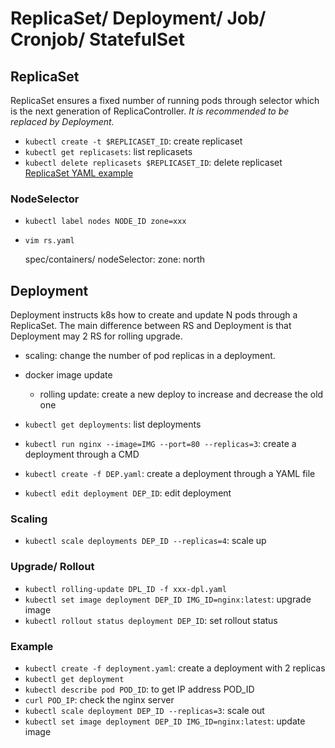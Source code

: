 # ReplicaSet/ Deployment/ Job/ Cronjob/ StatefulSet
## ReplicaSet
ReplicaSet ensures a fixed number of running pods through selector which is the next generation of ReplicaController.
*It is recommended to be replaced by Deployment.*
- `kubectl create -t $REPLICASET_ID`: create replicaset
- `kubectl get replicasets`: list replicasets
- `kubectl delete replicasets $REPLICASET_ID`: delete replicaset
[ReplicaSet YAML example](replicaset.yaml)

### NodeSelector
- `kubectl label nodes NODE_ID zone=xxx`
- `vim rs.yaml`

    spec/containers/
      nodeSelector:
        zone: north  


## Deployment
Deployment instructs k8s how to create and update N pods through a ReplicaSet.
The main difference between RS and Deployment is that Deployment may 2 RS for rolling upgrade. 
- scaling: change the number of pod replicas in a deployment.
- docker image update
  - rolling update: create a new deploy to increase and decrease the old one

- `kubectl get deployments`: list deployments
- `kubectl run nginx --image=IMG --port=80 --replicas=3`: create a deployment through a CMD
- `kubectl create -f DEP.yaml`: create a deployment through a YAML file
- `kubectl edit deployment DEP_ID`: edit deployment

### Scaling
- `kubectl scale deployments DEP_ID --replicas=4`: scale up

### Upgrade/ Rollout
- `kubectl rolling-update DPL_ID -f xxx-dpl.yaml`
- `kubectl set image deployment DEP_ID IMG_ID=nginx:latest`: upgrade image
- `kubectl rollout status deployment DEP_ID`: set rollout status

### Example
- `kubectl create -f deployment.yaml`: create a deployment with 2 replicas
- `kubectl get deployment`
- `kubectl describe pod POD_ID`: to get IP address POD_ID
- `curl POD_IP`: check the nginx server
- `kubectl scale deployment DEP_ID --replicas=3`: scale out
- `kubectl set image deployment DEP_ID IMG_ID=nginx:latest`: update image
